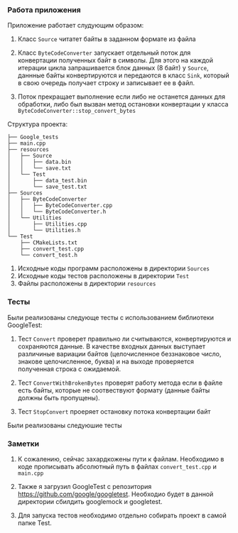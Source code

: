 ### Работа приложения
Приложение работает слудующим образом:

1. Класс ```Source``` читатет байты в заданном формате из файла

2. Класс ```ByteCodeConverter``` запускает отдельный поток для конвертации полученных байт в символы. Для этого на каждой итерации цикла запрашивается блок данных (8 байт) у ```Source```, даннные байты конвертируются и передаются в класс ```Sink```, который в свою очередь получает строку и записывает ее в файл.

3.  Поток прекращает выполнение если либо не останется данных для обработки, либо был вызван метод остановки конвертации у класса ```ByteCodeConverter::stop_convert_bytes```

Структура проекта:

```
├── Google_tests
├── main.cpp
├── resources
│   ├── Source
│   │   ├── data.bin
│   │   └── save.txt
│   └── Test
│       ├── data_test.bin
│       └── save_test.txt
├── Sources
│   ├── ByteCodeConverter
│   │   ├── ByteCodeConverter.cpp
│   │   └── ByteCodeConverter.h
│   └── Utilities
│       ├── Utilities.cpp
│       └── Utilities.h
└── Test
    ├── CMakeLists.txt
    ├── convert_test.cpp
    └── convert_test.h
```

1. Исходные коды программ расположены в директории ```Sources```
2. Исходные коды тестов расположены в директории ```Test```
3. Файлы расположены в директории ```resources```

### Тесты

Были реализованы следующе тесты с использованием библиотеки GoogleTest:

1. Тест ```Convert``` проверет правильно ли считываются, конвертируются и сохраняются данные. В качестве входных данных выступает различиные вариации байтов (целочисленное беззнаковое число, знакове целочисленное, буква) и на выходе проверяется полученная строка с ожидаемой.

2. Тест ```ConvertWithBrokenBytes``` проверят работу метода если в файле есть байты, которые не соотвествуют формату (данные байты должны быть пропущены).

3. Тест ```StopConvert``` проеряет остановку потока конвертации байт


Были реализованы следуюшие тесты

### Заметки

1. К сожалению, сейчас захардкожены пути к файлам. Необходимо в коде прописывать абсолютный путь в файлах ```convert_test.cpp``` и  ```main.cpp```

2. Также я загрузил GoogleTest с репозитория https://github.com/google/googletest. Необходио будет в данной директории сбилдить googlemock и googletest.

3. Для запуска тестов необходимо отдельно собирать проект в самой папке Test.
